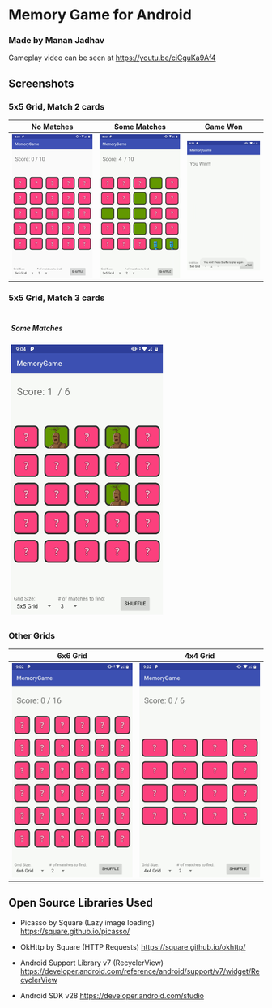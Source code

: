 # Memory Game for Android
### Made by Manan Jadhav

Gameplay video can be seen at https://youtu.be/ciCguKa9Af4

## Screenshots

### 5x5 Grid, Match 2 cards

| No Matches | Some Matches | Game Won |
| ---------- | ------------ | -------- |
| ![](./screenshots/grid_5_no_matches.png) | ![](./screenshots/grid_5_some_matches.png) | ![](./screenshots/grid_5_won.png) |

### 5x5 Grid, Match 3 cards
<div style="display:flex;">
  <div style="display: inline;  margin: 5px">
    <h5>Some Matches</h5>
    <img src="./screenshots/grid_5_match_3_some_matches.png" width="300px"/>
  </div>
</div>

### Other Grids
| 6x6 Grid | 4x4 Grid |
| ---------- | ------------ |
| ![](./screenshots/grid_6_no_matches.png) | ![](./screenshots/grid_4_no_matches.png) |

## Open Source Libraries Used

- Picasso by Square (Lazy image loading) https://square.github.io/picasso/

- OkHttp by Square (HTTP Requests) https://square.github.io/okhttp/

- Android Support Library v7 (RecyclerView) https://developer.android.com/reference/android/support/v7/widget/RecyclerView
- Android SDK v28 https://developer.android.com/studio